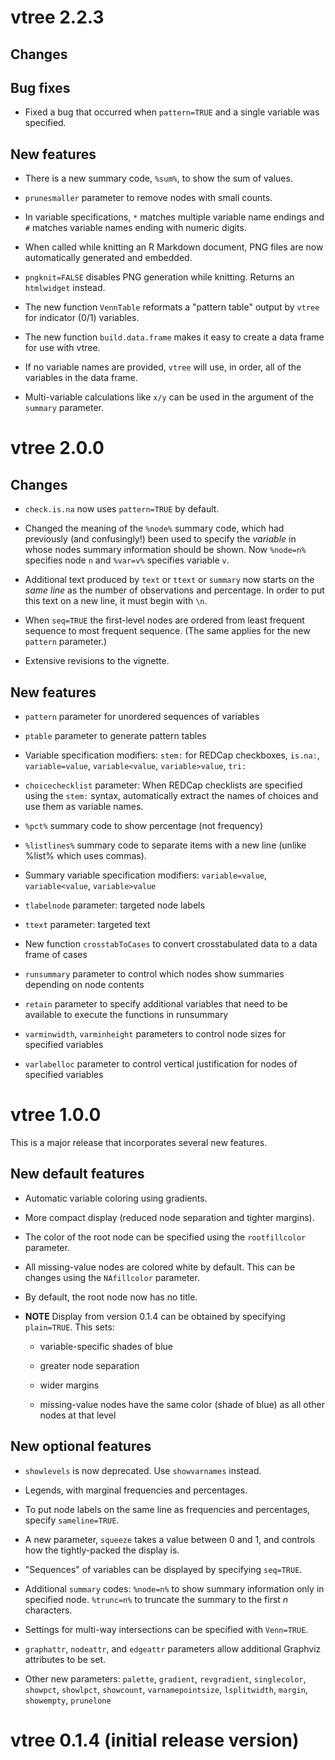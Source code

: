# vtree 2.2.3

## Changes

## Bug fixes

* Fixed a bug that occurred when `pattern=TRUE` and a single variable was specified.

## New features

* There is a new summary code, `%sum%`, to show the sum of values.

* `prunesmaller` parameter to remove nodes with small counts.

* In variable specifications, `*` matches multiple variable name endings and `#` matches variable names ending with numeric digits.

* When called while knitting an R Markdown document, PNG files are now automatically generated and embedded.

* `pngknit=FALSE` disables PNG generation while knitting. Returns an `htmlwidget` instead.

* The new function `VennTable` reformats a "pattern table" output by `vtree` for indicator (0/1) variables.

* The new function `build.data.frame` makes it easy to create a data frame for use with vtree.

* If no variable names are provided, `vtree` will use, in order, all of the variables in the data frame.

* Multi-variable calculations like `x/y` can be used in the argument of the `summary` parameter.


# vtree 2.0.0

## Changes

* `check.is.na` now  uses `pattern=TRUE` by default.

* Changed the meaning of the `%node%` summary code,
which had previously (and confusingly!) been used to specify the *variable* 
in whose nodes summary information should be shown.
Now `%node=n%` specifies node `n` and `%var=v%` specifies variable `v`.
  
* Additional text produced by `text` or `ttext` or `summary`
now starts on the *same line* as the number of observations and percentage.
In order to put this text on a new line, it must begin with `\n`.

* When `seq=TRUE` the first-level nodes are ordered from least frequent sequence to most frequent sequence.
(The same applies for the new `pattern` parameter.)

* Extensive revisions to the vignette.

## New features

* `pattern` parameter for unordered sequences of variables

* `ptable` parameter to generate pattern tables

* Variable specification modifiers: `stem:` for REDCap checkboxes, `is.na:`,
`variable=value`, `variable<value`, `variable>value`, `tri:`

* `choicechecklist` parameter: When REDCap checklists are specified using the `stem:` syntax, 
automatically extract the names of choices and use them as variable names.

* `%pct%` summary code to show percentage (not frequency)

* `%listlines%` summary code to separate items with a new line (unlike %list% which uses commas).

* Summary variable specification modifiers:
`variable=value`, `variable<value`, `variable>value`

* `tlabelnode` parameter: targeted node labels

* `ttext` parameter: targeted text

* New function `crosstabToCases` to convert crosstabulated data to a data frame of cases

* `runsummary` parameter to control which nodes show summaries depending on node contents

* `retain` parameter to specify additional variables that need to be available to execute the functions in runsummary

* `varminwidth`, `varminheight` parameters to control node sizes for specified variables

* `varlabelloc` parameter to control vertical justification for nodes of specified variables


# vtree 1.0.0 

This is a major release that incorporates several new features.


## New default features

* Automatic variable coloring using gradients.

* More compact display (reduced node separation and tighter margins).

* The color of the root node can be specified using the `rootfillcolor` parameter.

* All missing-value nodes are colored white by default.
This can be changes using the `NAfillcolor` parameter.

* By default, the root node now has no title.

* **NOTE** Display from version 0.1.4 can be obtained by specifying `plain=TRUE`.
This sets:

    * variable-specific shades of blue

    * greater node separation
  
    * wider margins
  
    * missing-value nodes have the same color (shade of blue) as all other nodes at that level
  

## New optional features

* `showlevels` is now deprecated. Use `showvarnames` instead.

* Legends, with marginal frequencies and percentages.

* To put node labels on the same line as frequencies and percentages, specify `sameline=TRUE`.

* A new parameter, `squeeze` takes a value between 0 and 1,
and controls how the tightly-packed the display is.

* "Sequences" of variables can be displayed by specifying `seq=TRUE`.

* Additional `summary` codes: 
`%node=n%` to show summary information only in specified node.
`%trunc=n%` to truncate the summary to the first *n* characters.

* Settings for multi-way intersections can be specified with `Venn=TRUE`.

* `graphattr`, `nodeattr`, and `edgeattr`
parameters allow additional Graphviz attributes to be set.

* Other new parameters: `palette`, `gradient`, `revgradient`, `singlecolor`,
`showpct`, `showlpct`, `showcount`, `varnamepointsize`, `lsplitwidth`,
`margin`, `showempty`, `prunelone`



# vtree 0.1.4 (initial release version)
